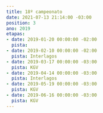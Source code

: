 ```yaml
---
title: 18º campeonato
date: 2021-07-13 21:14:00 -03:00
position: 3
ano: 2019
etapas:
- date: 2019-01-20 00:00:00 -02:00
  pista: 
- date: 2019-02-10 00:00:00 -02:00
  pista: Interlagos
- date: 2019-03-17 00:00:00 -03:00
  pista: KGV
- date: 2019-04-14 00:00:00 -03:00
  pista: Interlagos
- date: 2019-05-19 00:00:00 -03:00
  pista: KGV
- date: 2019-06-16 00:00:00 -03:00
  pista: KGV
---
```


